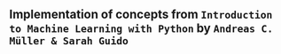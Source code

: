 ## Implementation of concepts from `Introduction to Machine Learning with Python` by `Andreas C. Müller & Sarah Guido`